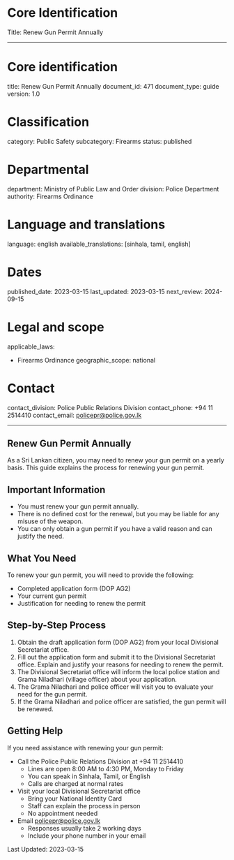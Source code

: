 # Core Identification
Title: Renew Gun Permit Annually

---
# Core identification
title: Renew Gun Permit Annually
document_id: 471
document_type: guide
version: 1.0

# Classification
category: Public Safety
subcategory: Firearms
status: published

# Departmental
department: Ministry of Public Law and Order
division: Police Department
authority: Firearms Ordinance

# Language and translations
language: english
available_translations: [sinhala, tamil, english]

# Dates
published_date: 2023-03-15
last_updated: 2023-03-15
next_review: 2024-09-15

# Legal and scope
applicable_laws:
  - Firearms Ordinance
geographic_scope: national

# Contact
contact_division: Police Public Relations Division
contact_phone: +94 11 2514410
contact_email: policepr@police.gov.lk

---

## Renew Gun Permit Annually

As a Sri Lankan citizen, you may need to renew your gun permit on a yearly basis. This guide explains the process for renewing your gun permit.

## Important Information

- You must renew your gun permit annually.
- There is no defined cost for the renewal, but you may be liable for any misuse of the weapon.
- You can only obtain a gun permit if you have a valid reason and can justify the need.

## What You Need

To renew your gun permit, you will need to provide the following:

- Completed application form (DOP AG2)
- Your current gun permit
- Justification for needing to renew the permit

## Step-by-Step Process

1. Obtain the draft application form (DOP AG2) from your local Divisional Secretariat office.
2. Fill out the application form and submit it to the Divisional Secretariat office. Explain and justify your reasons for needing to renew the permit.
3. The Divisional Secretariat office will inform the local police station and Grama Niladhari (village officer) about your application.
4. The Grama Niladhari and police officer will visit you to evaluate your need for the gun permit.
5. If the Grama Niladhari and police officer are satisfied, the gun permit will be renewed.

## Getting Help

If you need assistance with renewing your gun permit:

- Call the Police Public Relations Division at +94 11 2514410
    - Lines are open 8:00 AM to 4:30 PM, Monday to Friday
    - You can speak in Sinhala, Tamil, or English
    - Calls are charged at normal rates
- Visit your local Divisional Secretariat office
    - Bring your National Identity Card
    - Staff can explain the process in person
    - No appointment needed
- Email policepr@police.gov.lk
    - Responses usually take 2 working days
    - Include your phone number in your email

Last Updated: 2023-03-15